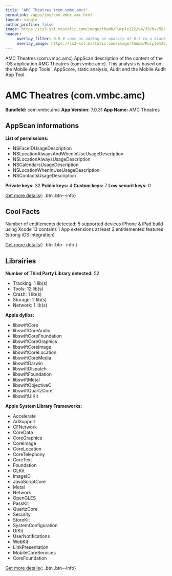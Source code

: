 ```yaml
---
title: "AMC Theatres (com.vmbc.amc)"
permalink: /apps/ios/com.vmbc.amc.html
layout: single
author_profile: false
image: https://is3-ssl.mzstatic.com/image/thumb/Purple122/v4/f8/ba/58/f8ba5812-e483-eb5b-c54c-89cc6a894ed1/icon-app-0-0-1x_U007emarketing-0-0-0-7-0-0-sRGB-0-0-0-GLES2_U002c0-512MB-85-220-0-0.png/512x512bb.jpg
header: 
     overlay_filter: 0.5 # same as adding an opacity of 0.5 to a black background
     overlay_image: https://is3-ssl.mzstatic.com/image/thumb/Purple122/v4/f8/ba/58/f8ba5812-e483-eb5b-c54c-89cc6a894ed1/icon-app-0-0-1x_U007emarketing-0-0-0-7-0-0-sRGB-0-0-0-GLES2_U002c0-512MB-85-220-0-0.png/512x512bb.jpg
---
```

AMC Theatres (com.vmbc.amc) AppScan description of the content of the iOS application AMC Theatres (com.vmbc.amc). This analysis is based on the Mobile App Tools : AppScore, static analysis, Audit and the Mobile Audit App Tool.

# AMC Theatres (com.vmbc.amc)

**BundleId:** com.vmbc.amc
**App Version:** 7.0.31
**App Name:** AMC Theatres


## AppScan informations 

**List of permissions:** 
- NSFaceIDUsageDescription
- NSLocationAlwaysAndWhenInUseUsageDescription
- NSLocationAlwaysUsageDescription
- NSCalendarsUsageDescription
- NSLocationWhenInUseUsageDescription
- NSContactsUsageDescription
  
  
**Private keys:** 32
**Public keys:** 4
**Custom keys:** 7
**Low securit keys:** 0
  
[Get more details](/pricing.html){: .btn .btn--info}

## Cool Facts

Number of entitlements detected: 5
supported devices iPhone & iPad
build using Xcode 13
contains 1 App extensions
at least 2 entitlemented features (strong iOS integration)
  
[Get more details](/pricing.html){: .btn .btn--info }

## Librairies 
**Number of Third Party Library detected:** 52
- Tracking: 1 lib(s)
- Tools: 12 lib(s)
- Crash: 1 lib(s)
- Storage: 2 lib(s)
- Network: 1 lib(s)


**Apple dylibs:**
- libswiftCore
- libswiftCoreAudio
- libswiftCoreFoundation
- libswiftCoreGraphics
- libswiftCoreImage
- libswiftCoreLocation
- libswiftCoreMedia
- libswiftDarwin
- libswiftDispatch
- libswiftFoundation
- libswiftMetal
- libswiftObjectiveC
- libswiftQuartzCore
- libswiftUIKit


**Apple System Library Frameworks:**
- Accelerate
- AdSupport
- CFNetwork
- CoreData
- CoreGraphics
- CoreImage
- CoreLocation
- CoreTelephony
- CoreText
- Foundation
- GLKit
- ImageIO
- JavaScriptCore
- Metal
- Network
- OpenGLES
- PassKit
- QuartzCore
- Security
- StoreKit
- SystemConfiguration
- UIKit
- UserNotifications
- WebKit
- LinkPresentation
- MobileCoreServices
- CoreFoundation


  
[Get more details](/pricing.html){: .btn .btn--info}

